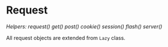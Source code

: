 # Request

_Helpers: request() get() post() cookie() session() flash() server()_

All request objects are extended from `Lazy` class.
